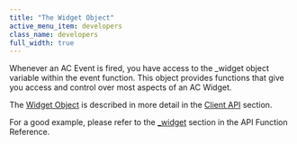 ```yaml
---
title: "The Widget Object"
active_menu_item: developers
class_name: developers
full_width: true
---
```



Whenever an AC Event is fired, you have access to the \_widget object variable within the event function. This object provides functions that give you access and control over most aspects of an AC Widget.

The [Widget Object](../../../client-api/objects-titbits/widget-object) is described in more detail in the [Client API](../../../client-api/) section.

For a good example, please refer to the [\_widget](../../../client-api/objects-titbits/ref-widget) section in the API Function Reference.

